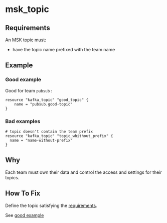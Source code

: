 # msk_topic

## Requirements

An MSK topic must:
- have the topic name prefixed with the team name

## Example

### Good example

Good for team `pubsub`  :
```hcl
resource "kafka_topic" "good_topic" {
	name = "pubsub.good-topic"
}
```

### Bad examples
```hcl
# topic doesn't contain the team prefix
resource "kafka_topic" "topic_whithout_prefix" {
  name = "name-without-prefix"
}
```


## Why

Each team must own their data and control the access and settings for their topics.

## How To Fix

Define the topic satisfying the [requirements](#requirements).

See [good example](#good-example)
